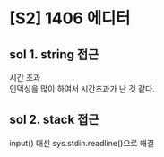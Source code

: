 # [S2] 1406 에디터

## sol 1. string 접근
시간 초과<br>
인덱싱을 많이 하여서 시간초과가 난 것 같다.

## sol 2. stack 접근
input() 대신 sys.stdin.readline()으로 해결<br>
